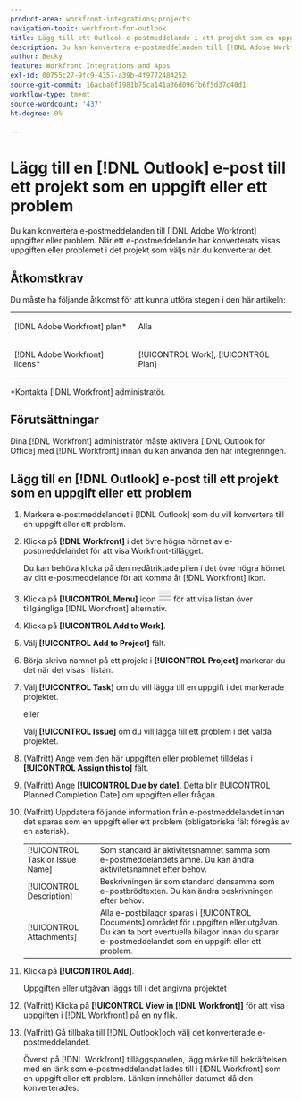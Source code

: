 ```yaml
---
product-area: workfront-integrations;projects
navigation-topic: workfront-for-outlook
title: Lägg till ett Outlook-e-postmeddelande i ett projekt som en uppgift eller ett problem
description: Du kan konvertera e-postmeddelanden till [!DNL Adobe Workfront] uppgifter eller problem. När ett e-postmeddelande har konverterats visas uppgiften eller problemet i det projekt som väljs när du konverterar det.
author: Becky
feature: Workfront Integrations and Apps
exl-id: 00755c27-9fc9-4357-a39b-4f9772484252
source-git-commit: 16acba0f1981b75ca141a36d096fb6f5d37c40d1
workflow-type: tm+mt
source-wordcount: '437'
ht-degree: 0%

---
```


# Lägg till en [!DNL Outlook] e-post till ett projekt som en uppgift eller ett problem

Du kan konvertera e-postmeddelanden till [!DNL Adobe Workfront] uppgifter eller problem. När ett e-postmeddelande har konverterats visas uppgiften eller problemet i det projekt som väljs när du konverterar det.

## Åtkomstkrav

Du måste ha följande åtkomst för att kunna utföra stegen i den här artikeln:

<table style="table-layout:auto"> 
 <col> 
 <col> 
 <tbody> 
  <tr> 
   <td role="rowheader">[!DNL Adobe Workfront] plan*</td> 
   <td> <p>Alla</p> </td> 
  </tr> 
  <tr> 
   <td role="rowheader">[!DNL Adobe Workfront] licens*</td> 
   <td> <p>[!UICONTROL Work], [!UICONTROL Plan]</p> </td> 
  </tr> 
 </tbody> 
</table>

&#42;Kontakta [!DNL Workfront] administratör.

## Förutsättningar

Dina [!DNL Workfront] administratör måste aktivera [!DNL Outlook for Office] med [!DNL Workfront] innan du kan använda den här integreringen.

## Lägg till en [!DNL Outlook] e-post till ett projekt som en uppgift eller ett problem

1. Markera e-postmeddelandet i [!DNL Outlook] som du vill konvertera till en uppgift eller ett problem.
1. Klicka på **[!DNL Workfront]** i det övre högra hörnet av e-postmeddelandet för att visa Workfront-tillägget.

   Du kan behöva klicka på den nedåtriktade pilen i det övre högra hörnet av ditt e-postmeddelande för att komma åt [!DNL Workfront] ikon.

1. Klicka på **[!UICONTROL Menu]** icon ![o365_addin_menu_icon.png](assets/o365-addin-menu2-icon.png) för att visa listan över tillgängliga [!DNL Workfront] alternativ.



1. Klicka på **[!UICONTROL Add to Work]**.

1. Välj **[!UICONTROL Add to Project]** fält.
1. Börja skriva namnet på ett projekt i **[!UICONTROL Project]** markerar du det när det visas i listan.
1. Välj **[!UICONTROL Task]** om du vill lägga till en uppgift i det markerade projektet.

   eller

   Välj **[!UICONTROL Issue]** om du vill lägga till ett problem i det valda projektet.

1. (Valfritt) Ange vem den här uppgiften eller problemet tilldelas i **[!UICONTROL Assign this to]** fält.
1. (Valfritt) Ange **[!UICONTROL Due by date]**. Detta blir [!UICONTROL Planned Completion Date] om uppgiften eller frågan.
1. (Valfritt) Uppdatera följande information från e-postmeddelandet innan det sparas som en uppgift eller ett problem (obligatoriska fält föregås av en asterisk).

   <table style="table-layout:auto">
      <tr>
        <td>[!UICONTROL Task or Issue Name]</td>
        <td>Som standard är aktivitetsnamnet samma som e-postmeddelandets ämne. Du kan ändra aktivitetsnamnet efter behov.</td>
        <td></td>
      </tr>
      <tr>
        <td>[!UICONTROL Description]</td>
        <td>Beskrivningen är som standard densamma som e-postbrödtexten. Du kan ändra beskrivningen efter behov.</td>
      </tr>
      <tr>
        <td>[!UICONTROL Attachments]</td>
        <td>Alla e-postbilagor sparas i [!UICONTROL Documents] området för uppgiften eller utgåvan. Du kan ta bort eventuella bilagor innan du sparar e-postmeddelandet som en uppgift eller ett problem.</td>
      </tr>
   </table>

1. Klicka på **[!UICONTROL Add]**.

   Uppgiften eller utgåvan läggs till i det angivna projektet

1. (Valfritt) Klicka på **[!UICONTROL View in [!DNL Workfront]]** för att visa uppgiften i [!DNL Workfront] på en ny flik.

1. (Valfritt) Gå tillbaka till [!DNL Outlook]och välj det konverterade e-postmeddelandet.

   Överst på [!DNL Workfront] tilläggspanelen, lägg märke till bekräftelsen med en länk som e-postmeddelandet lades till i [!DNL Workfront] som en uppgift eller ett problem. Länken innehåller datumet då den konverterades.

